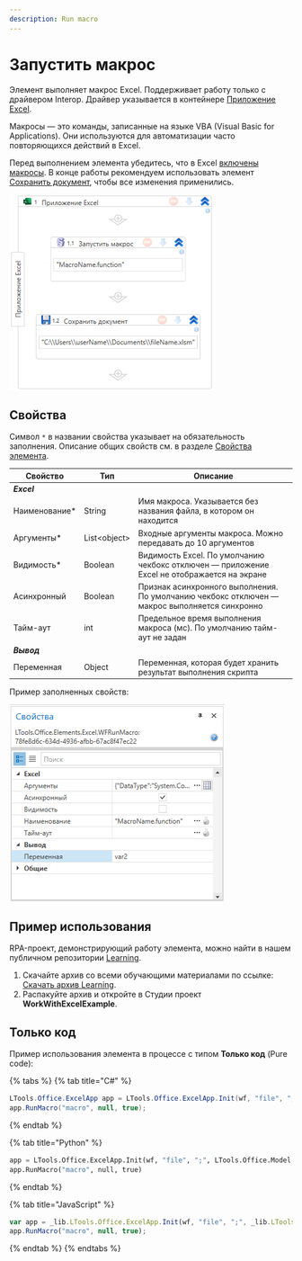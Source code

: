 ```yaml
---
description: Run macro
---
```


# Запустить макрос


Элемент выполняет макрос Excel. Поддерживает работу только с драйвером Interop. Драйвер указывается в контейнере [Приложение Excel](https://docs.primo-rpa.ru/primo-rpa/g_elements/el_basic/els_excel/el_excel_app). 

Макросы — это команды, записанные на языке VBA (Visual Basic for Applications). Они используются для автоматизации часто повторяющихся действий в Excel. 

Перед выполнением элемента убедитесь, что в Excel [включены макросы](https://support.microsoft.com/ru-ru/office/%D0%B8%D0%B7%D0%BC%D0%B5%D0%BD%D0%B5%D0%BD%D0%B8%D0%B5-%D0%BF%D0%B0%D1%80%D0%B0%D0%BC%D0%B5%D1%82%D1%80%D0%BE%D0%B2-%D0%B1%D0%B5%D0%B7%D0%BE%D0%BF%D0%B0%D1%81%D0%BD%D0%BE%D1%81%D1%82%D0%B8-%D0%BC%D0%B0%D0%BA%D1%80%D0%BE%D1%81%D0%BE%D0%B2-%D0%B2-excel-a97c09d2-c082-46b8-b19f-e8621e8fe373). В конце работы рекомендуем использовать элемент [Сохранить документ](https://docs.primo-rpa.ru/primo-rpa/g_elements/osnovnye-elementy/prilozhenie-excel/el_excel_save), чтобы все изменения применились.

![](<../../../.gitbook/assets1/WFRunMacro-right.png>)



## Свойства
Символ `*` в названии свойства указывает на обязательность заполнения. Описание общих свойств см. в разделе [Свойства элемента](https://docs.primo-rpa.ru/primo-rpa/primo-studio/process/elements#svoistva-elementa).

| Свойство       | Тип           | Описание             |
| -------------- | ------------- | -------------------- |
| ***Excel***    |               |                      |
| Наименование\* | String        | Имя макроса. Указывается без названия файла, в котором он находится     |
| Аргументы\*    | List\<object> | Входные аргументы макроса. Можно передавать до 10 аргументов |
| Видимость\*    | Boolean       | Видимость Excel. По умолчанию чекбокс отключен — приложение Excel не отображается на экране |
| Асинхронный    | Boolean       | Признак асинхронного выполнения. По умолчанию чекбокс отключен — макрос выполняется синхронно |
| Тайм-аут       | int           | Предельное время выполнения макроса (мс). По умолчанию тайм-аут не задан |
| ***Вывод***    |               |                      |
| Переменная     | Object        | Переменная, которая будет хранить результат выполнения скрипта  |

Пример заполненных свойств:

![](<../../../.gitbook/assets1/WFRunMacro-parameters.png>)


## Пример использования

RPA-проект, демонстрирующий работу элемента, можно найти в нашем публичном репозитории [Learning](https://github.com/PrimoRPA/Learning).

1. Скачайте архив со всеми обучающими материалами по ссылке: [Скачать архив Learning](https://github.com/PrimoRPA/Learning/archive/refs/heads/master.zip).
2. Распакуйте архив и откройте в Студии проект **WorkWithExcelExample**.


## Только код

Пример использования элемента в процессе с типом **Только код** (Pure code):

{% tabs %}
{% tab title="C#" %}
```csharp
LTools.Office.ExcelApp app = LTools.Office.ExcelApp.Init(wf, "file", ";", LTools.Office.Model.InteropTypes.DX);
app.RunMacro("macro", null, true);
```
{% endtab %}

{% tab title="Python" %}
```python
app = LTools.Office.ExcelApp.Init(wf, "file", ";", LTools.Office.Model.InteropTypes.DX)
app.RunMacro("macro", null, true)
```
{% endtab %}

{% tab title="JavaScript" %}
```javascript
var app = _lib.LTools.Office.ExcelApp.Init(wf, "file", ";", _lib.LTools.Office.Model.InteropTypes.DX);
app.RunMacro("macro", null, true);
```
{% endtab %}
{% endtabs %}
